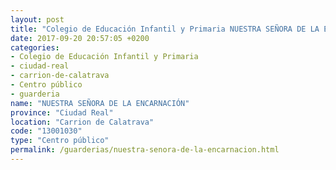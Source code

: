 ```yaml
---
layout: post
title: "Colegio de Educación Infantil y Primaria NUESTRA SEÑORA DE LA ENCARNACIÓN"
date: 2017-09-20 20:57:05 +0200
categories:
- Colegio de Educación Infantil y Primaria
- ciudad-real
- carrion-de-calatrava
- Centro público
- guarderia
name: "NUESTRA SEÑORA DE LA ENCARNACIÓN"
province: "Ciudad Real"
location: "Carrion de Calatrava"
code: "13001030"
type: "Centro público"
permalink: /guarderias/nuestra-senora-de-la-encarnacion.html
---
```

